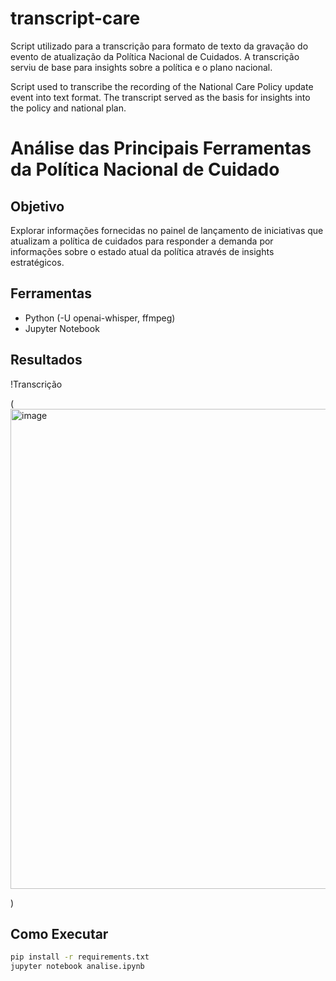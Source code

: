 # transcript-care
Script utilizado para a transcrição para formato de texto da gravação do evento de atualização da Política Nacional de Cuidados. A transcrição serviu de base para insights sobre a política e o plano nacional.

Script used to transcribe the recording of the National Care Policy update event into text format. The transcript served as the basis for insights into the policy and national plan.

# Análise das Principais Ferramentas da Política Nacional de Cuidado  

## Objetivo  
Explorar informações fornecidas no painel de lançamento de iniciativas que atualizam a política de cuidados para responder a demanda por informações sobre o estado atual da política através de insights estratégicos.  

## Ferramentas  
- Python (-U openai-whisper, ffmpeg)  
- Jupyter Notebook  

## Resultados  
!Transcrição 

(<img width="1366" height="768" alt="image" src="https://github.com/user-attachments/assets/890ef250-a3f4-4b12-9da5-8f4c4a034302" />

)  

## Como Executar  
```bash
pip install -r requirements.txt
jupyter notebook analise.ipynb
